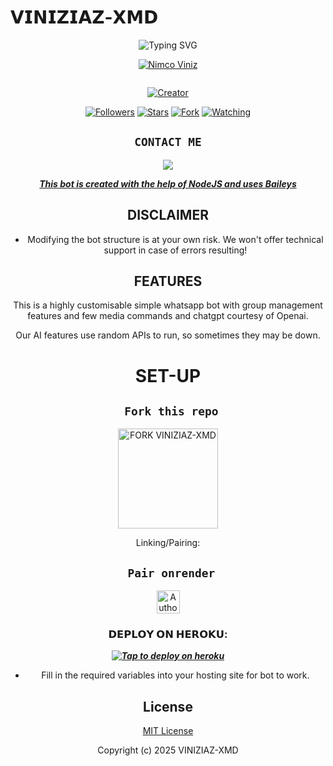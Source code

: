 # 𝗩𝗜𝗡𝗜𝗭𝗜𝗔𝗭-𝗫𝗠𝗗
<div align="center">
    <img src="https://readme-typing-svg.demolab.com?font=Pink+Ops+One&size=50&pause=1000&color=1BAFBAFF&center=true&width=910&height=100&lines=NIGGA+WELCOME+AM+VINIZIAZ-XMD;MULTI+DEVICE+WHATSAPP+BOT;CODED+BY+VINIZIAZ;STAR+AND+FORK+THE+REPO" alt="Typing SVG" />
  </p>
  
<p align="center">

[![Nimco Viniz](https://github.com/Viniznimco.png?lenght=50width=50)](https://github.com/Viniznimco)
</p>
<p align="center">
  <a href="#"><img src="http://readme-typing-svg.herokuapp.com?color=d1fa02&center=true&vCenter=true&multiline=false&lines=VINIZIAZ+WHATSAPP+BOT" alt="">
</p>
<p align="center">
<a href="#"><img title="Creator" src="https://img.shields.io/badge/Creator-MSNAPDRAGON-pink.svg?style=for-the-badge&logo=github"></a>
</p>
<p align="center">
<a href="https://github.com/Viniznimco?tab=followers"><img title="Followers" src="https://img.shields.io/github/followers/Viniznimco?label=Followers&style=social"></a>
<a href="https://github.com/Viniznimco/VINIZIAZ-XMD/stargazers/"><img title="Stars" src="https://img.shields.io/github/stars/Viniznimco/VINIZIAZ-XMD?&style=social"></a>
<a href="https://github.com/HunterNick2/VINIZIAZ-XMD/network/members"><img title="Fork" src="https://img.shields.io/github/forks/Viniznimco/VINIZIAZ-XMD?style=social"></a>
<a href="https://github.com/Viniznimco/VINIZIAZ-XMD/watchers"><img title="Watching" src="https://img.shields.io/github/watchers/Viniznimco/VINIZIAZ-XMD?label=Watching&style=social"></a>
</p>
 

## ```CONTACT ME```

<p align="center">

<a href="https://api.whatsapp.com/send?phone=254704009677&text=Hello+₦ł₥₵Ø"><img src="https://img.shields.io/badge/Contact 𝗡𝗜𝗠𝗖𝗢-25D366?style=for-the-badge&logo=whatsapp&logoColor=white" />


***This bot is created with the help of NodeJS and uses [Baileys](https://github.com/whiskeysockets/Baileys)***


## DISCLAIMER
- Modifying the bot structure is at your own risk. We won't offer technical support in case of errors resulting!

## FEATURES
This is a highly customisable simple whatsapp bot with group management features and few media commands and chatgpt courtesy of Openai.

Our AI features use random APIs to run, so sometimes they may be down.

# SET-UP

## ` Fork this repo`
<p align="centre">
<a href="https://github.com/Viniznimco/VINIZIAZ-XMD/fork"><img src="https://img.shields.io/badge/Fork%20Create-purple?style=for-the-badge&logo=github" alt="FORK VINIZIAZ-XMD" width="160"></a>
<p/>
  
Linking/Pairing:
## ` Pair onrender`
<p align="centre">
<a href="https://msnapdragon-junior.onrender.com"><img height= "37" title="Author" src="https://img.shields.io/badge/Session-green?style=for-the-badge&logo=render"></a>
<p/>
            

###  𝗗𝗘𝗣𝗟𝗢𝗬 𝗢𝗡 𝗛𝗘𝗥𝗢𝗞𝗨:


 ***[![Tap to deploy on heroku](https://www.herokucdn.com/deploy/button.svg)](https://dashboard.heroku.com/new?button-url=https://github.com/Viniznimco/VINIZIAZ-XMD&template=https://github.com/Viniznimco/VINIZIAZ-XMD.git)***
 

    

- Fill in the required variables into your hosting site for bot to work.
 </h2>
     

    
 





## License

[MIT License](https://github.com/HunterNick2/RAVEN-BOT/blob/main/LICENSE)

Copyright (c) 2025 VINIZIAZ-XMD 

